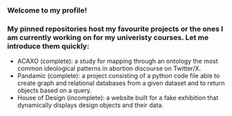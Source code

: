 ### Welcome to my profile!

### My pinned repositories host my favourite projects or the ones I am currently working on for my univeristy courses. Let me introduce them quickly:

 - ACAXO (complete): a study for mapping through an ontology the most common ideological patterns in abortion discourse on Twitter/X.
 - Pandamic (complete): a project consisting of a python code file able to create graph and relational databases from a given dataset and to return objects based on a query.
 - House of Design (incomplete): a website built for a fake exhibition that dynamically displays design objects and their data.
